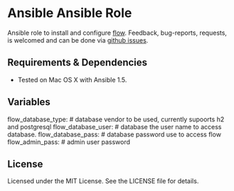 # Ansible Ansible Role

Ansible role to install and configure [flow](http://startflowing.net/).
Feedback, bug-reports, requests, is welcomed and can be done via
[github issues](https://github.com/New-Edge-Engineering/ansible-ansible/issues).

## Requirements & Dependencies
- Tested on Mac OS X with Ansible 1.5.

## Variables

flow_database_type: # database vendor to be used, currently supoorts h2 and postgresql
flow_database_user: # database the user name to access database.
flow_database_pass: # database password use to access flow
flow_admin_pass:    # admin user password

## License

Licensed under the MIT License. See the LICENSE file for details.
